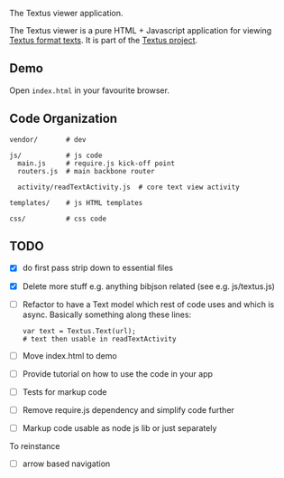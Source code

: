 The Textus viewer application.

The Textus viewer is a pure HTML + Javascript application for viewing [Textus
format texts][format]. It is part of the [Textus project][textus].

[textus]: http://okfnlabs.org/textus/
[format]: http://okfnlabs.org/textus/format/

## Demo

Open `index.html` in your favourite browser.

## Code Organization

```
vendor/       # dev

js/           # js code
  main.js     # require.js kick-off point
  routers.js  # main backbone router

  activity/readTextActivity.js  # core text view activity

templates/    # js HTML templates

css/          # css code 
```

## TODO

* [x] do first pass strip down to essential files
* [x] Delete more stuff e.g. anything bibjson related (see e.g. js/textus.js)
* [ ] Refactor to have a Text model which rest of code uses and which is async.
  Basically something along these lines:

      var text = Textus.Text(url);
      # text then usable in readTextActivity

* [ ] Move index.html to demo
* [ ] Provide tutorial on how to use the code in your app
* [ ] Tests for markup code
* [ ] Remove require.js dependency and simplify code further
* [ ] Markup code usable as node js lib or just separately

To reinstance

* [ ] arrow based navigation

